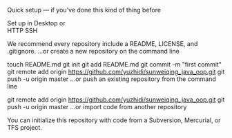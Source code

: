 Quick setup — if you've done this kind of thing before

 Set up in Desktop	or	
 HTTP
 SSH
	
 We recommend every repository include a README, LICENSE, and .gitignore.
 …or create a new repository on the command line

  touch README.md
  git init
  git add README.md
  git commit -m "first commit"
  git remote add origin https://github.com/yuzhidi/sunweiqing_java_oop.git
  git push -u origin master
  …or push an existing repository from the command line

   git remote add origin https://github.com/yuzhidi/sunweiqing_java_oop.git
   git push -u origin master
   …or import code from another repository

   You can initialize this repository with code from a Subversion, Mercurial, or TFS project.
